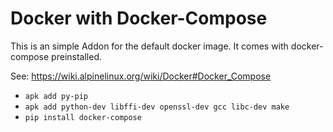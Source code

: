 # Docker with Docker-Compose

This is an simple Addon for the default docker image.
It comes with docker-compose preinstalled.

See:
https://wiki.alpinelinux.org/wiki/Docker#Docker_Compose

 - `apk add py-pip`
 - `apk add python-dev libffi-dev openssl-dev gcc libc-dev make`
 - `pip install docker-compose`